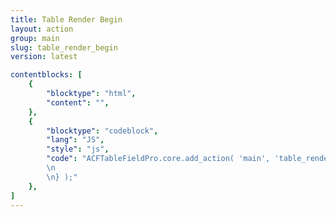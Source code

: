 ```yaml
---
title: Table Render Begin
layout: action
group: main
slug: table_render_begin
version: latest

contentblocks: [
	{
		"blocktype": "html",
		"content": "",
	},
	{
		"blocktype": "codeblock",
		"lang": "JS",
		"style": "js",
		"code": "ACFTableFieldPro.core.add_action( 'main', 'table_render_begin', function( table ) {
		\n
		\n} );"
	},
]
---
```

